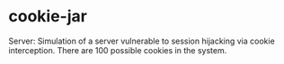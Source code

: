 # cookie-jar
Server: Simulation of a server vulnerable to session hijacking via cookie interception.
There are 100 possible cookies in the system. 
